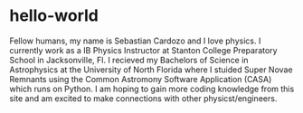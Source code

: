 # hello-world

Fellow humans, my name is Sebastian Cardozo and I love physics. I currently work as a IB Physics Instructor at Stanton College Preparatory School in Jacksonville, Fl. I recieved my Bachelors of Science in Astrophysics at the University of North Florida where I stuided Super Novae Remnants using the Common Astromony Software Application (CASA) which runs on Python. I am hoping to gain more coding knowledge from this site and am excited to make connections with other physicst/engineers.

